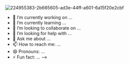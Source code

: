 ![224955383-2b665605-ad3e-44ff-a601-6a15f20e2cbf](https://user-images.githubusercontent.com/118725578/225858156-768bef5b-bb2c-4cf9-9eb0-d2370ebd0f39.png)








- 🔭 I’m currently working on ...
- 🌱 I’m currently learning ...
- 👯 I’m looking to collaborate on ...
- 🤔 I’m looking for help with ...
- 💬 Ask me about ...
- 📫 How to reach me: ...
- 😄 Pronouns: ...
- ⚡ Fun fact: ...
-->
